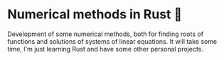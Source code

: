 # Numerical methods in Rust 🦀
Development of some numerical methods, both for finding roots of functions and solutions of systems of linear equations. 
It will take some time, I'm just learning Rust and have some other personal projects. 
